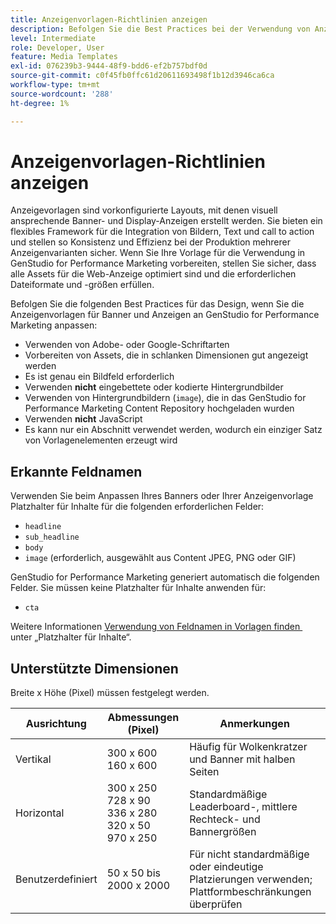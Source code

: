 ```yaml
---
title: Anzeigenvorlagen-Richtlinien anzeigen
description: Befolgen Sie die Best Practices bei der Verwendung von Anzeigen- und Bannervorlagen mit Adobe GenStudio for Performance Marketing.
level: Intermediate
role: Developer, User
feature: Media Templates
exl-id: 076239b3-9444-48f9-bdd6-ef2b757bdf0d
source-git-commit: c0f45fb0ffc61d20611693498f1b12d3946ca6ca
workflow-type: tm+mt
source-wordcount: '288'
ht-degree: 1%

---
```


# Anzeigenvorlagen-Richtlinien anzeigen

Anzeigevorlagen sind vorkonfigurierte Layouts, mit denen visuell ansprechende Banner- und Display-Anzeigen erstellt werden. Sie bieten ein flexibles Framework für die Integration von Bildern, Text und call to action und stellen so Konsistenz und Effizienz bei der Produktion mehrerer Anzeigenvarianten sicher. Wenn Sie Ihre Vorlage für die Verwendung in GenStudio for Performance Marketing vorbereiten, stellen Sie sicher, dass alle Assets für die Web-Anzeige optimiert sind und die erforderlichen Dateiformate und -größen erfüllen.

Befolgen Sie die folgenden Best Practices für das Design, wenn Sie die Anzeigenvorlagen für Banner und Anzeigen an GenStudio for Performance Marketing anpassen:

- Verwenden von Adobe- oder Google-Schriftarten
- Vorbereiten von Assets, die in schlanken Dimensionen gut angezeigt werden
- Es ist genau ein Bildfeld erforderlich
- Verwenden **nicht** eingebettete oder kodierte Hintergrundbilder
- Verwenden von Hintergrundbildern (`image`), die in das GenStudio for Performance Marketing Content Repository hochgeladen wurden
- Verwenden **nicht** JavaScript
- Es kann nur ein Abschnitt verwendet werden, wodurch ein einziger Satz von Vorlagenelementen erzeugt wird

## Erkannte Feldnamen

Verwenden Sie beim Anpassen Ihres Banners oder Ihrer Anzeigenvorlage Platzhalter für Inhalte für die folgenden erforderlichen Felder:

- `headline`
- `sub_headline`
- `body`
- `image` (erforderlich, ausgewählt aus Content JPEG, PNG oder GIF)

GenStudio for Performance Marketing generiert automatisch die folgenden Felder. Sie müssen keine Platzhalter für Inhalte anwenden für:

- `cta`

Weitere Informationen [&#x200B; Verwendung von Feldnamen in Vorlagen finden &#x200B;](/help/user-guide/content/customize-template.md#content-placeholders) unter „Platzhalter für Inhalte“.

## Unterstützte Dimensionen

Breite x Höhe (Pixel) müssen festgelegt werden.

| Ausrichtung | Abmessungen (Pixel) | Anmerkungen |
|--------------|-------------------------------------------------------------|------------------------------------------------------------------|
| Vertikal | 300 x 600<br>160 x 600 | Häufig für Wolkenkratzer und Banner mit halben Seiten |
| Horizontal | 300 x 250<br>728 x 90<br>336 x 280<br>320 x 50<br>970 x 250 | Standardmäßige Leaderboard-, mittlere Rechteck- und Bannergrößen |
| Benutzerdefiniert | 50 x 50 bis 2000 x 2000 | Für nicht standardmäßige oder eindeutige Platzierungen verwenden; Plattformbeschränkungen überprüfen |

<!-- Potentially add an example

## Template example

+++Example: Display ad template

+++

-->
